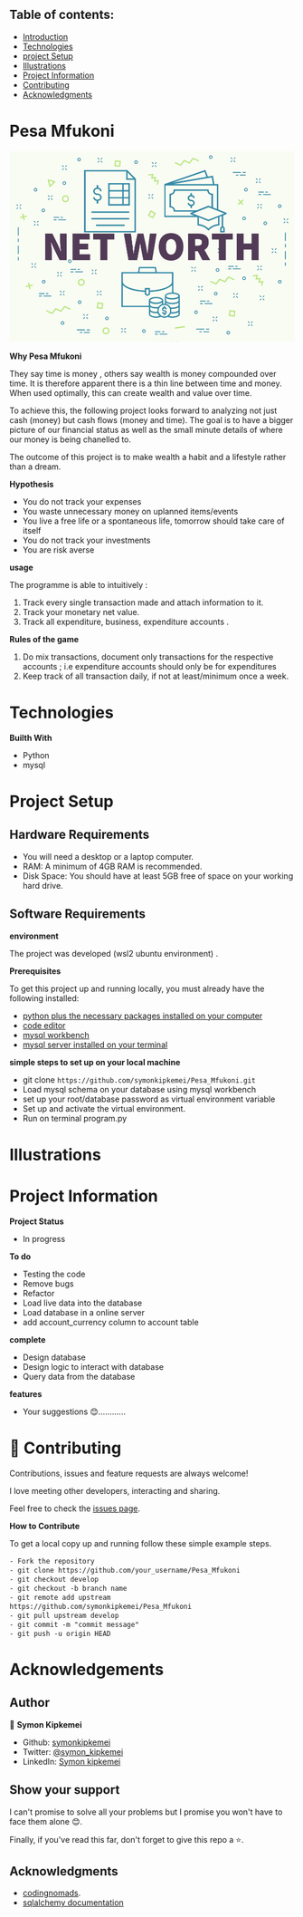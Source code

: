 
## Table of contents:
- [Introduction](#intro)
- [Technologies](#tech)
- [project Setup](#projo)
- [Illustrations](#illus)
- [Project Information](#info)
- [Contributing](#contri)
- [Acknowledgments](#know)

<INTRODUCTION>

<h1 id="intro">Pesa Mfukoni</h1>

![Networth](screenshots/net-worth.png)

**Why Pesa Mfukoni**

They say time is money , others say wealth is money compounded over time. It is therefore apparent there is a 
thin line between time and money. When used optimally, this can create wealth and value over time.

To achieve this, the following project looks forward to analyzing not just cash (money) but cash flows (money and time). 
The goal is to have a bigger picture of our financial status as well as the small minute details of where our money is being chanelled to.

The outcome of this project is to make wealth a habit and a lifestyle rather than a dream.

**Hypothesis**

- You do not track your expenses
- You waste unnecessary money on uplanned items/events
- You live a free life or a spontaneous life, tomorrow should take care of itself
- You do not track your investments 
- You are risk averse

**usage**

The programme is able to intuitively :
1. Track every single transaction made and attach information to it.
2. Track your monetary net value.
3. Track all expenditure, business, expenditure accounts .

**Rules of the game**
1. Do mix transactions, document only transactions for the respective accounts ; i.e expenditure accounts should only be for expenditures
3. Keep track of all transaction daily, if not at least/minimum once a week.

<TECHNOLOGIES>

<h1 id="tech">Technologies</h1>

**Builth With**
- Python
- mysql


<PROJECT-SETUP>

<h1 id="projo">Project Setup</h1>


## Hardware Requirements
- You will need a desktop or a laptop computer.
- RAM: A minimum of 4GB RAM is recommended.
- Disk Space: You should have at least 5GB free of space on your working hard drive.

## Software Requirements

**environment**

The project was developed (wsl2 ubuntu environment) .

**Prerequisites**

To get this project up and running locally, you must already have the following installed:
- [python plus the necessary packages installed on your computer](https://www.python.org/downloads/)
- [code editor ](https://code.visualstudio.com/)
- [mysql workbench](https://dev.mysql.com/downloads/workbench/)
- [mysql server installed on your terminal](https://learn.microsoft.com/en-us/windows/wsl/tutorials/wsl-database)


**simple steps to set up on your local machine**

- git clone ```https://github.com/symonkipkemei/Pesa_Mfukoni.git ```
- Load mysql schema on your database using mysql workbench
- set up your root/database password as virtual environment variable
- Set up and activate the virtual environment.
- Run on terminal program.py



<ILLUSTRATIONS>

<h1 id="illus">Illustrations</h1>



<PROJECT-INFORMATION>

<h1 id="info">Project Information</h1>

**Project Status**
- In progress

**To do**
- Testing the code
- Remove bugs
- Refactor
- Load live data into the database
- Load database in a online server
- add account_currency column to account table

**complete**
- Design database 
- Design logic to interact with database
- Query data from the database

**features**
- Your suggestions 😊............

<CONTRIBUTING>

<h1 id="contri">🤝 Contributing</h1>

Contributions, issues and feature requests are always welcome!

I love meeting other developers, interacting and sharing.

Feel free to check the [issues page](https://github.com/symonkipkemei/Pesa_Mfukoni/issues).

**How to Contribute**

To get a local copy up and running follow these simple example steps.

```
- Fork the repository
- git clone https://github.com/your_username/Pesa_Mfukoni
- git checkout develop
- git checkout -b branch name
- git remote add upstream https://github.com/symonkipkemei/Pesa_Mfukoni
- git pull upstream develop
- git commit -m "commit message"
- git push -u origin HEAD
```


<ACKNOWLEDGMENTS>

<h1 id="know">Acknowledgements</h1>

## Author

👤 **Symon Kipkemei**

- Github: [symonkipkemei](https://github.com/symonkipkemei)
- Twitter: [@symon_kipkemei](https://twitter.com/symon_kipkemei)
- LinkedIn: [Symon kipkemei](https://www.linkedin.com/in/symon-kipkemei/)


## Show your support


I can't promise to solve all your problems but I promise you won't have 
to face them alone 😊.

Finally, if you've read this far, don't forget to give this repo a ⭐️. 


## Acknowledgments

- [codingnomads](https://codingnomads.co/).
- [sqlalchemy documentation](https://www.sqlalchemy.org/)



